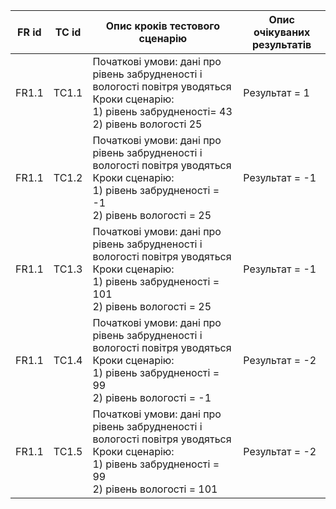 | FR id | TC id | Опис кроків тестового сценарію                                                                           | Опис очікуваних результатів |
|-------|-------|----------------------------------------------------------------------------------------------------------|-----------------------------|
| FR1.1 | TC1.1 | Початкові умови: дані про рівень забрудненості і вологості повітря уводяться<br/>Кроки сценарію:<br/> 1) рівень забрудненості= 43<br/> 2) рівень вологості 25 | Результат = 1               |
| FR1.1 | TC1.2 | Початкові умови: дані про рівень забрудненості і вологості повітря уводяться<br/>Кроки сценарію:<br/> 1) рівень забрудненості = -1<br/> 2) рівень вологості = 25       | Результат = -1              |
| FR1.1 | TC1.3 | Початкові умови: дані про рівень забрудненості і вологості повітря уводяться<br/>Кроки сценарію:<br/> 1) рівень забрудненості = 101<br/> 2) рівень вологості = 25       | Результат = -1              |
| FR1.1 | TC1.4 | Початкові умови: дані про рівень забрудненості і вологості повітря уводяться<br/>Кроки сценарію:<br/> 1) рівень забрудненості = 99<br/> 2) рівень вологості = -1      | Результат = -2              |
| FR1.1 | TC1.5 | Початкові умови: дані про рівень забрудненості і вологості повітря уводяться<br/>Кроки сценарію:<br/> 1) рівень забрудненості = 99<br/> 2) рівень вологості = 101       | Результат = -2              |
